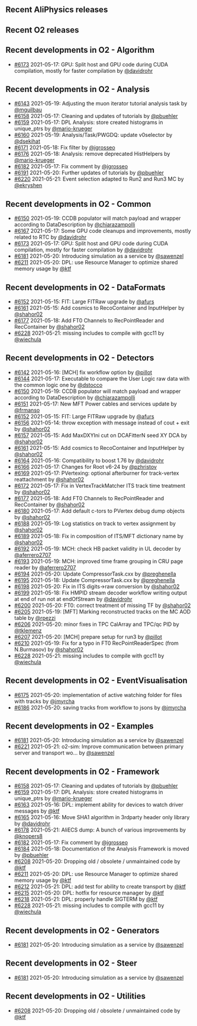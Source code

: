 ## Recent AliPhysics releases
## Recent O2 releases
## Recent developments in O2 - Algorithm
- [\#6173](https://github.com/AliceO2Group/AliceO2/pull/6173) 2021-05-17: GPU: Split host and GPU code during CUDA compilation, mostly for faster compilation by [@davidrohr](https://github.com/davidrohr)
## Recent developments in O2 - Analysis
- [\#6143](https://github.com/AliceO2Group/AliceO2/pull/6143) 2021-05-19: Adjusting the muon iterator tutorial analysis task by [@mguilbau](https://github.com/mguilbau)
- [\#6158](https://github.com/AliceO2Group/AliceO2/pull/6158) 2021-05-17: Cleaning and updates of tutorials by [@pbuehler](https://github.com/pbuehler)
- [\#6159](https://github.com/AliceO2Group/AliceO2/pull/6159) 2021-05-17: DPL Analysis: store created histograms in unique_ptrs by [@mario-krueger](https://github.com/mario-krueger)
- [\#6160](https://github.com/AliceO2Group/AliceO2/pull/6160) 2021-05-19: Analysis/Task/PWGDQ: update v0selector by [@dsekihat](https://github.com/dsekihat)
- [\#6171](https://github.com/AliceO2Group/AliceO2/pull/6171) 2021-05-18: Fix filter by [@jgrosseo](https://github.com/jgrosseo)
- [\#6176](https://github.com/AliceO2Group/AliceO2/pull/6176) 2021-05-18: Analysis: remove deprecated HistHelpers by [@mario-krueger](https://github.com/mario-krueger)
- [\#6182](https://github.com/AliceO2Group/AliceO2/pull/6182) 2021-05-17: Fix comment by [@jgrosseo](https://github.com/jgrosseo)
- [\#6191](https://github.com/AliceO2Group/AliceO2/pull/6191) 2021-05-20: Further updates of tutorials by [@pbuehler](https://github.com/pbuehler)
- [\#6220](https://github.com/AliceO2Group/AliceO2/pull/6220) 2021-05-21: Event selection adapted to Run2 and Run3 MC by [@ekryshen](https://github.com/ekryshen)
## Recent developments in O2 - Common
- [\#6150](https://github.com/AliceO2Group/AliceO2/pull/6150) 2021-05-19: CCDB populator will match payload and wrapper according to DataDescription by [@chiarazampolli](https://github.com/chiarazampolli)
- [\#6167](https://github.com/AliceO2Group/AliceO2/pull/6167) 2021-05-17: Some GPU code cleanups and improvements, mostly related to RTC by [@davidrohr](https://github.com/davidrohr)
- [\#6173](https://github.com/AliceO2Group/AliceO2/pull/6173) 2021-05-17: GPU: Split host and GPU code during CUDA compilation, mostly for faster compilation by [@davidrohr](https://github.com/davidrohr)
- [\#6181](https://github.com/AliceO2Group/AliceO2/pull/6181) 2021-05-20: Introducing simulation as a service by [@sawenzel](https://github.com/sawenzel)
- [\#6211](https://github.com/AliceO2Group/AliceO2/pull/6211) 2021-05-20: DPL: use Resource Manager to optimize shared memory usage by [@ktf](https://github.com/ktf)
## Recent developments in O2 - DataFormats
- [\#6152](https://github.com/AliceO2Group/AliceO2/pull/6152) 2021-05-15: FIT: Large FITRaw upgrade by [@afurs](https://github.com/afurs)
- [\#6161](https://github.com/AliceO2Group/AliceO2/pull/6161) 2021-05-15: Add cosmics to RecoContainer and InputHelper by [@shahor02](https://github.com/shahor02)
- [\#6177](https://github.com/AliceO2Group/AliceO2/pull/6177) 2021-05-18: Add FT0 Channels to RecPointReader and RecContainer by [@shahor02](https://github.com/shahor02)
- [\#6228](https://github.com/AliceO2Group/AliceO2/pull/6228) 2021-05-21: missing includes to compile with gcc11 by [@wiechula](https://github.com/wiechula)
## Recent developments in O2 - Detectors
- [\#6142](https://github.com/AliceO2Group/AliceO2/pull/6142) 2021-05-16: [MCH] fix workflow option by [@pillot](https://github.com/pillot)
- [\#6144](https://github.com/AliceO2Group/AliceO2/pull/6144) 2021-05-17: Executable to compare the User Logic raw data with the common logic one by [@dstocco](https://github.com/dstocco)
- [\#6150](https://github.com/AliceO2Group/AliceO2/pull/6150) 2021-05-19: CCDB populator will match payload and wrapper according to DataDescription by [@chiarazampolli](https://github.com/chiarazampolli)
- [\#6151](https://github.com/AliceO2Group/AliceO2/pull/6151) 2021-05-17: New MFT Power cables and services update by [@frmanso](https://github.com/frmanso)
- [\#6152](https://github.com/AliceO2Group/AliceO2/pull/6152) 2021-05-15: FIT: Large FITRaw upgrade by [@afurs](https://github.com/afurs)
- [\#6156](https://github.com/AliceO2Group/AliceO2/pull/6156) 2021-05-14: throw exception with message instead of cout + exit by [@shahor02](https://github.com/shahor02)
- [\#6157](https://github.com/AliceO2Group/AliceO2/pull/6157) 2021-05-15: Add MaxDXYIni cut on DCAFitterN seed XY DCA by [@shahor02](https://github.com/shahor02)
- [\#6161](https://github.com/AliceO2Group/AliceO2/pull/6161) 2021-05-15: Add cosmics to RecoContainer and InputHelper by [@shahor02](https://github.com/shahor02)
- [\#6164](https://github.com/AliceO2Group/AliceO2/pull/6164) 2021-05-16: Compatibility to boost 1.76 by [@davidrohr](https://github.com/davidrohr)
- [\#6166](https://github.com/AliceO2Group/AliceO2/pull/6166) 2021-05-17: Changes for Root v6-24 by [@pzhristov](https://github.com/pzhristov)
- [\#6169](https://github.com/AliceO2Group/AliceO2/pull/6169) 2021-05-17: PVertexing: optional afterburner for track-vertex reattachment by [@shahor02](https://github.com/shahor02)
- [\#6172](https://github.com/AliceO2Group/AliceO2/pull/6172) 2021-05-17: Fix in VertexTrackMatcher ITS track time treatment by [@shahor02](https://github.com/shahor02)
- [\#6177](https://github.com/AliceO2Group/AliceO2/pull/6177) 2021-05-18: Add FT0 Channels to RecPointReader and RecContainer by [@shahor02](https://github.com/shahor02)
- [\#6180](https://github.com/AliceO2Group/AliceO2/pull/6180) 2021-05-17: Add default c-tors to PVertex debug dump objects by [@shahor02](https://github.com/shahor02)
- [\#6188](https://github.com/AliceO2Group/AliceO2/pull/6188) 2021-05-19: Log statistics on track to vertex assignment by [@shahor02](https://github.com/shahor02)
- [\#6189](https://github.com/AliceO2Group/AliceO2/pull/6189) 2021-05-18: Fix in composition of ITS/MFT dictionary name by [@shahor02](https://github.com/shahor02)
- [\#6192](https://github.com/AliceO2Group/AliceO2/pull/6192) 2021-05-19: MCH: check HB packet validity in UL decoder by [@aferrero2707](https://github.com/aferrero2707)
- [\#6193](https://github.com/AliceO2Group/AliceO2/pull/6193) 2021-05-19: MCH: improved time frame grouping in CRU page reader by [@aferrero2707](https://github.com/aferrero2707)
- [\#6194](https://github.com/AliceO2Group/AliceO2/pull/6194) 2021-05-20: Update CompressorTask.cxx by [@preghenella](https://github.com/preghenella)
- [\#6195](https://github.com/AliceO2Group/AliceO2/pull/6195) 2021-05-18: Update CompressorTask.cxx by [@preghenella](https://github.com/preghenella)
- [\#6198](https://github.com/AliceO2Group/AliceO2/pull/6198) 2021-05-20: Fix in ITS digits->raw conversion by [@shahor02](https://github.com/shahor02)
- [\#6199](https://github.com/AliceO2Group/AliceO2/pull/6199) 2021-05-18: Fix HMPID stream decoder workflow writing output at end of run not at endOfStream by [@davidrohr](https://github.com/davidrohr)
- [\#6200](https://github.com/AliceO2Group/AliceO2/pull/6200) 2021-05-20: FT0: correct treatment of missing TF by [@shahor02](https://github.com/shahor02)
- [\#6205](https://github.com/AliceO2Group/AliceO2/pull/6205) 2021-05-19: [MFT] Marking reconstructed tracks on the MC AOD table by [@rpezzi](https://github.com/rpezzi)
- [\#6206](https://github.com/AliceO2Group/AliceO2/pull/6206) 2021-05-20: minor fixes in TPC CalArray and TPC/qc PID by [@tklemenz](https://github.com/tklemenz)
- [\#6207](https://github.com/AliceO2Group/AliceO2/pull/6207) 2021-05-20: [MCH] prepare setup for run3 by [@pillot](https://github.com/pillot)
- [\#6210](https://github.com/AliceO2Group/AliceO2/pull/6210) 2021-05-19: Fix for a typo in FT0 RecPointReaderSpec (from N.Burmasov) by [@shahor02](https://github.com/shahor02)
- [\#6228](https://github.com/AliceO2Group/AliceO2/pull/6228) 2021-05-21: missing includes to compile with gcc11 by [@wiechula](https://github.com/wiechula)
## Recent developments in O2 - EventVisualisation
- [\#6175](https://github.com/AliceO2Group/AliceO2/pull/6175) 2021-05-20: implementation of active watching folder for files with tracks by [@jmyrcha](https://github.com/jmyrcha)
- [\#6186](https://github.com/AliceO2Group/AliceO2/pull/6186) 2021-05-20: saving tracks from workflow to jsons by [@jmyrcha](https://github.com/jmyrcha)
## Recent developments in O2 - Examples
- [\#6181](https://github.com/AliceO2Group/AliceO2/pull/6181) 2021-05-20: Introducing simulation as a service by [@sawenzel](https://github.com/sawenzel)
- [\#6221](https://github.com/AliceO2Group/AliceO2/pull/6221) 2021-05-21: o2-sim: Improve communication between primary server and transport wo… by [@sawenzel](https://github.com/sawenzel)
## Recent developments in O2 - Framework
- [\#6158](https://github.com/AliceO2Group/AliceO2/pull/6158) 2021-05-17: Cleaning and updates of tutorials by [@pbuehler](https://github.com/pbuehler)
- [\#6159](https://github.com/AliceO2Group/AliceO2/pull/6159) 2021-05-17: DPL Analysis: store created histograms in unique_ptrs by [@mario-krueger](https://github.com/mario-krueger)
- [\#6163](https://github.com/AliceO2Group/AliceO2/pull/6163) 2021-05-16: DPL: implement ability for devices to watch driver messages by [@ktf](https://github.com/ktf)
- [\#6165](https://github.com/AliceO2Group/AliceO2/pull/6165) 2021-05-16: Move SHA1 algorithm in 3rdparty header only library by [@davidrohr](https://github.com/davidrohr)
- [\#6178](https://github.com/AliceO2Group/AliceO2/pull/6178) 2021-05-21: AliECS dump: A bunch of various improvements by [@knopers8](https://github.com/knopers8)
- [\#6182](https://github.com/AliceO2Group/AliceO2/pull/6182) 2021-05-17: Fix comment by [@jgrosseo](https://github.com/jgrosseo)
- [\#6184](https://github.com/AliceO2Group/AliceO2/pull/6184) 2021-05-18: Documentation of the Analysis Framework is moved by [@pbuehler](https://github.com/pbuehler)
- [\#6208](https://github.com/AliceO2Group/AliceO2/pull/6208) 2021-05-20: Dropping old / obsolete / unmaintained code by [@ktf](https://github.com/ktf)
- [\#6211](https://github.com/AliceO2Group/AliceO2/pull/6211) 2021-05-20: DPL: use Resource Manager to optimize shared memory usage by [@ktf](https://github.com/ktf)
- [\#6212](https://github.com/AliceO2Group/AliceO2/pull/6212) 2021-05-21: DPL: add test for ability to create transport by [@ktf](https://github.com/ktf)
- [\#6215](https://github.com/AliceO2Group/AliceO2/pull/6215) 2021-05-20: DPL: hotfix for resource manager by [@ktf](https://github.com/ktf)
- [\#6218](https://github.com/AliceO2Group/AliceO2/pull/6218) 2021-05-21: DPL: properly handle SIGTERM by [@ktf](https://github.com/ktf)
- [\#6228](https://github.com/AliceO2Group/AliceO2/pull/6228) 2021-05-21: missing includes to compile with gcc11 by [@wiechula](https://github.com/wiechula)
## Recent developments in O2 - Generators
- [\#6181](https://github.com/AliceO2Group/AliceO2/pull/6181) 2021-05-20: Introducing simulation as a service by [@sawenzel](https://github.com/sawenzel)
## Recent developments in O2 - Steer
- [\#6181](https://github.com/AliceO2Group/AliceO2/pull/6181) 2021-05-20: Introducing simulation as a service by [@sawenzel](https://github.com/sawenzel)
## Recent developments in O2 - Utilities
- [\#6208](https://github.com/AliceO2Group/AliceO2/pull/6208) 2021-05-20: Dropping old / obsolete / unmaintained code by [@ktf](https://github.com/ktf)
